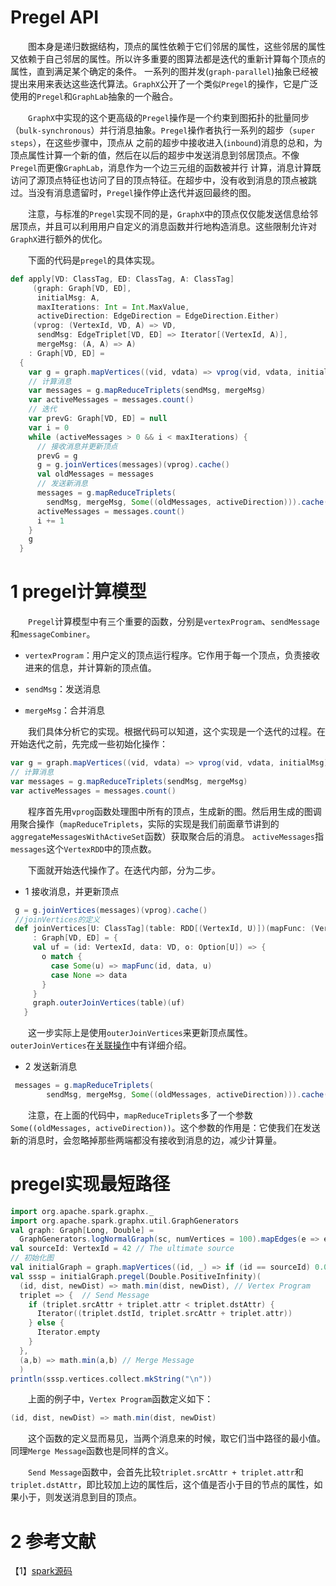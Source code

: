 # Pregel API

&emsp;&emsp;图本身是递归数据结构，顶点的属性依赖于它们邻居的属性，这些邻居的属性又依赖于自己邻居的属性。所以许多重要的图算法都是迭代的重新计算每个顶点的属性，直到满足某个确定的条件。
一系列的图并发(`graph-parallel`)抽象已经被提出来用来表达这些迭代算法。`GraphX`公开了一个类似`Pregel`的操作，它是广泛使用的`Pregel`和`GraphLab`抽象的一个融合。

&emsp;&emsp;`GraphX`中实现的这个更高级的`Pregel`操作是一个约束到图拓扑的批量同步（`bulk-synchronous`）并行消息抽象。`Pregel`操作者执行一系列的超步（`super steps`），在这些步骤中，顶点从
之前的超步中接收进入(`inbound`)消息的总和，为顶点属性计算一个新的值，然后在以后的超步中发送消息到邻居顶点。不像`Pregel`而更像`GraphLab`，消息作为一个边三元组的函数被并行
计算，消息计算既访问了源顶点特征也访问了目的顶点特征。在超步中，没有收到消息的顶点被跳过。当没有消息遗留时，`Pregel`操作停止迭代并返回最终的图。

&emsp;&emsp;注意，与标准的`Pregel`实现不同的是，`GraphX`中的顶点仅仅能发送信息给邻居顶点，并且可以利用用户自定义的消息函数并行地构造消息。这些限制允许对`GraphX`进行额外的优化。

&emsp;&emsp;下面的代码是`pregel`的具体实现。

```scala
def apply[VD: ClassTag, ED: ClassTag, A: ClassTag]
     (graph: Graph[VD, ED],
      initialMsg: A,
      maxIterations: Int = Int.MaxValue,
      activeDirection: EdgeDirection = EdgeDirection.Either)
     (vprog: (VertexId, VD, A) => VD,
      sendMsg: EdgeTriplet[VD, ED] => Iterator[(VertexId, A)],
      mergeMsg: (A, A) => A)
    : Graph[VD, ED] =
  {
    var g = graph.mapVertices((vid, vdata) => vprog(vid, vdata, initialMsg)).cache()
    // 计算消息
    var messages = g.mapReduceTriplets(sendMsg, mergeMsg)
    var activeMessages = messages.count()
    // 迭代
    var prevG: Graph[VD, ED] = null
    var i = 0
    while (activeMessages > 0 && i < maxIterations) {
      // 接收消息并更新顶点
      prevG = g
      g = g.joinVertices(messages)(vprog).cache()
      val oldMessages = messages
      // 发送新消息
      messages = g.mapReduceTriplets(
        sendMsg, mergeMsg, Some((oldMessages, activeDirection))).cache()
      activeMessages = messages.count()
      i += 1
    }
    g
  } 
```
# 1 pregel计算模型

&emsp;&emsp;`Pregel`计算模型中有三个重要的函数，分别是`vertexProgram`、`sendMessage`和`messageCombiner`。

- `vertexProgram`：用户定义的顶点运行程序。它作用于每一个顶点，负责接收进来的信息，并计算新的顶点值。

- `sendMsg`：发送消息

- `mergeMsg`：合并消息

&emsp;&emsp;我们具体分析它的实现。根据代码可以知道，这个实现是一个迭代的过程。在开始迭代之前，先完成一些初始化操作：

```scala
var g = graph.mapVertices((vid, vdata) => vprog(vid, vdata, initialMsg)).cache()
// 计算消息
var messages = g.mapReduceTriplets(sendMsg, mergeMsg)
var activeMessages = messages.count()
```
&emsp;&emsp;程序首先用`vprog`函数处理图中所有的顶点，生成新的图。然后用生成的图调用聚合操作（`mapReduceTriplets`，实际的实现是我们前面章节讲到的`aggregateMessagesWithActiveSet`函数）获取聚合后的消息。
`activeMessages`指`messages`这个`VertexRDD`中的顶点数。

&emsp;&emsp;下面就开始迭代操作了。在迭代内部，分为二步。

- 1 接收消息，并更新顶点

```scala
 g = g.joinVertices(messages)(vprog).cache()
 //joinVertices的定义
 def joinVertices[U: ClassTag](table: RDD[(VertexId, U)])(mapFunc: (VertexId, VD, U) => VD)
     : Graph[VD, ED] = {
     val uf = (id: VertexId, data: VD, o: Option[U]) => {
       o match {
         case Some(u) => mapFunc(id, data, u)
         case None => data
       }
     }
     graph.outerJoinVertices(table)(uf)
   }
```
&emsp;&emsp;这一步实际上是使用`outerJoinVertices`来更新顶点属性。`outerJoinVertices`在[关联操作](operators/join.md)中有详细介绍。

- 2 发送新消息

```scala
 messages = g.mapReduceTriplets(
        sendMsg, mergeMsg, Some((oldMessages, activeDirection))).cache()
```
&emsp;&emsp;注意，在上面的代码中，`mapReduceTriplets`多了一个参数`Some((oldMessages, activeDirection))`。这个参数的作用是：它使我们在发送新的消息时，会忽略掉那些两端都没有接收到消息的边，减少计算量。

# pregel实现最短路径

```scala
import org.apache.spark.graphx._
import org.apache.spark.graphx.util.GraphGenerators
val graph: Graph[Long, Double] =
  GraphGenerators.logNormalGraph(sc, numVertices = 100).mapEdges(e => e.attr.toDouble)
val sourceId: VertexId = 42 // The ultimate source
// 初始化图
val initialGraph = graph.mapVertices((id, _) => if (id == sourceId) 0.0 else Double.PositiveInfinity)
val sssp = initialGraph.pregel(Double.PositiveInfinity)(
  (id, dist, newDist) => math.min(dist, newDist), // Vertex Program
  triplet => {  // Send Message
    if (triplet.srcAttr + triplet.attr < triplet.dstAttr) {
      Iterator((triplet.dstId, triplet.srcAttr + triplet.attr))
    } else {
      Iterator.empty
    }
  },
  (a,b) => math.min(a,b) // Merge Message
  )
println(sssp.vertices.collect.mkString("\n"))
```
&emsp;&emsp;上面的例子中，`Vertex Program`函数定义如下：

```scala
(id, dist, newDist) => math.min(dist, newDist)
```
&emsp;&emsp;这个函数的定义显而易见，当两个消息来的时候，取它们当中路径的最小值。同理`Merge Message`函数也是同样的含义。

&emsp;&emsp;`Send Message`函数中，会首先比较`triplet.srcAttr + triplet.attr`和`triplet.dstAttr`，即比较加上边的属性后，这个值是否小于目的节点的属性，如果小于，则发送消息到目的顶点。

# 2 参考文献

【1】[spark源码](https://github.com/apache/spark)